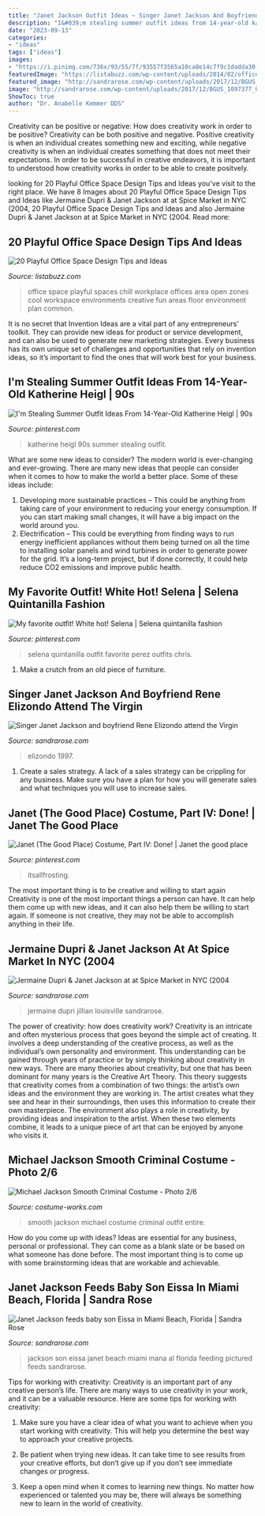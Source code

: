 ```yaml
---
title: "Janet Jackson Outfit Ideas ~ Singer Janet Jackson And Boyfriend Rene Elizondo Attend The Virgin"
description: "I&#039;m stealing summer outfit ideas from 14-year-old katherine heigl"
date: "2023-09-13"
categories:
- "ideas"
tags: ["ideas"]
images:
- "https://i.pinimg.com/736x/93/55/7f/93557f3565a10ca8e14c7f9c1dadda30--selena-quintanilla.jpg"
featuredImage: "https://listabuzz.com/wp-content/uploads/2014/02/office-space-17.jpg"
featured_image: "http://sandrarose.com/wp-content/uploads/2017/12/BGUS_1097377_002.jpg"
image: "http://sandrarose.com/wp-content/uploads/2017/12/BGUS_1097377_002.jpg"
ShowToc: true
author: "Dr. Anabelle Kemmer DDS"
---
```



Creativity can be positive or negative: How does creativity work in order to be positive?
Creativity can be both positive and negative. Positive creativity is when an individual creates something new and exciting, while negative creativity is when an individual creates something that does not meet their expectations. In order to be successful in creative endeavors, it is important to understood how creativity works in order to be able to create positvely.

	

		
looking for 20 Playful Office Space Design Tips and Ideas you've visit to the right place. We have 8 Images about 20 Playful Office Space Design Tips and Ideas like Jermaine Dupri &amp; Janet Jackson at at Spice Market in NYC (2004, 20 Playful Office Space Design Tips and Ideas and also Jermaine Dupri &amp; Janet Jackson at at Spice Market in NYC (2004. Read more:
		
    
## 20 Playful Office Space Design Tips And Ideas

<img loading=lazy src="https://listabuzz.com/wp-content/uploads/2014/02/office-space-17.jpg" onerror="this.onerror=null;this.src='https://tse2.mm.bing.net/th?id=OIP.eFKljNlF7DUXbp2QNSBSdgHaEK&amp;pid=15.1';" alt="20 Playful Office Space Design Tips and Ideas">

_Source: listabuzz.com_

>office space playful spaces chill workplace offices area open zones cool workspace environments creative fun areas floor environment plan common. 

	

It is no secret that Invention Ideas are a vital part of any entrepreneurs’ toolkit. They can provide new ideas for product or service development, and can also be used to generate new marketing strategies. Every business has its own unique set of challenges and opportunities that rely on invention ideas, so it’s important to find the ones that will work best for your business.

    
## I&#039;m Stealing Summer Outfit Ideas From 14-Year-Old Katherine Heigl | 90s

<img loading=lazy src="https://i.pinimg.com/736x/af/45/13/af45137fe52f647f1a0d21426a767f57.jpg" onerror="this.onerror=null;this.src='https://tse4.mm.bing.net/th?id=OIP.YasOtzzuCYfWk-leta24FQHaFj&amp;pid=15.1';" alt="I&#039;m Stealing Summer Outfit Ideas From 14-Year-Old Katherine Heigl | 90s">

_Source: pinterest.com_

>katherine heigl 90s summer stealing outfit. 

	

What are some new ideas to consider?
The modern world is ever-changing and ever-growing. There are many new ideas that people can consider when it comes to how to make the world a better place. Some of these ideas include: 
1. Developing more sustainable practices – This could be anything from taking care of your environment to reducing your energy consumption. If you can start making small changes, it will have a big impact on the world around you. 
2. Electrification – This could be everything from finding ways to run energy inefficient appliances without them being turned on all the time to installing solar panels and wind turbines in order to generate power for the grid. It’s a long-term project, but if done correctly, it could help reduce CO2 emissions and improve public health. 

    
## My Favorite Outfit! White Hot! Selena | Selena Quintanilla Fashion

<img loading=lazy src="https://i.pinimg.com/736x/93/55/7f/93557f3565a10ca8e14c7f9c1dadda30--selena-quintanilla.jpg" onerror="this.onerror=null;this.src='https://tse4.mm.bing.net/th?id=OIP.NS-LjSWTK6ZXNe6kUdzppwAAAA&amp;pid=15.1';" alt="My favorite outfit! White hot! Selena | Selena quintanilla fashion">

_Source: pinterest.com_

>selena quintanilla outfit favorite perez outfits chris. 

	

1. Make a crutch from an old piece of furniture.

    
## Singer Janet Jackson And Boyfriend Rene Elizondo Attend The Virgin

<img loading=lazy src="https://sandrarose.com/wp-content/uploads/2021/04/Janet-Jackson-and-boyfriend-Rene-Elizondo-GettyImages-155192621-768x1001.jpg" onerror="this.onerror=null;this.src='https://tse4.mm.bing.net/th?id=OIP.2UqI46z6OTCAEIuiMMTEngHaJp&amp;pid=15.1';" alt="Singer Janet Jackson and boyfriend Rene Elizondo attend the Virgin">

_Source: sandrarose.com_

>elizondo 1997. 

	

1. Create a sales strategy. A lack of a sales strategy can be crippling for any business. Make sure you have a plan for how you will generate sales and what techniques you will use to increase sales.

    
## Janet (The Good Place) Costume, Part IV: Done! | Janet The Good Place

<img loading=lazy src="https://i.pinimg.com/originals/1e/26/65/1e26657ee5eb7b263b6191e5819d0f66.jpg" onerror="this.onerror=null;this.src='https://tse1.mm.bing.net/th?id=OIP.7W482bNZuRvhc1bOvgNOqwAAAA&amp;pid=15.1';" alt="Janet (The Good Place) Costume, Part IV: Done! | Janet the good place">

_Source: pinterest.com_

>itsallfrosting. 

	

The most important thing is to be creative and willing to start again
Creativity is one of the most important things a person can have. It can help them come up with new ideas, and it can also help them be willing to start again. If someone is not creative, they may not be able to accomplish anything in their life.

    
## Jermaine Dupri &amp; Janet Jackson At At Spice Market In NYC (2004

<img loading=lazy src="https://sandrarose.com/wp-content/uploads/2017/12/Jermaine-Dupri-Janet-Jackson-3-GettyImages.jpg" onerror="this.onerror=null;this.src='https://tse2.mm.bing.net/th?id=OIP.qoA_jiDdrMT08wsTTtzW-QHaKt&amp;pid=15.1';" alt="Jermaine Dupri &amp; Janet Jackson at at Spice Market in NYC (2004">

_Source: sandrarose.com_

>jermaine dupri jillian louisville sandrarose. 

	

The power of creativity: how does creativity work?
Creativity is an intricate and often mysterious process that goes beyond the simple act of creating. It involves a deep understanding of the creative process, as well as the individual’s own personality and environment. This understanding can be gained through years of practice or by simply thinking about creativity in new ways.
There are many theories about creativity, but one that has been dominant for many years is the Creative Art Theory. This theory suggests that creativity comes from a combination of two things: the artist’s own ideas and the environment they are working in. The artist creates what they see and hear in their surroundings, then uses this information to create their own masterpiece. The environment also plays a role in creativity, by providing ideas and inspiration to the artist. When these two elements combine, it leads to a unique piece of art that can be enjoyed by anyone who visits it.

    
## Michael Jackson Smooth Criminal Costume - Photo 2/6

<img loading=lazy src="https://photos.costume-works.com/full/michael_jackson_smooth_criminal5.jpg" onerror="this.onerror=null;this.src='https://tse2.mm.bing.net/th?id=OIP.daFU3oSbWzi4iHdFDbXdyAHaJ3&amp;pid=15.1';" alt="Michael Jackson Smooth Criminal Costume - Photo 2/6">

_Source: costume-works.com_

>smooth jackson michael costume criminal outfit entire. 

	

How do you come up with ideas?
Ideas are essential for any business, personal or professional. They can come as a blank slate or be based on what someone has done before. The most important thing is to come up with some brainstorming ideas that are workable and achievable.

    
## Janet Jackson Feeds Baby Son Eissa In Miami Beach, Florida | Sandra Rose

<img loading=lazy src="http://sandrarose.com/wp-content/uploads/2017/12/BGUS_1097377_002.jpg" onerror="this.onerror=null;this.src='https://tse1.mm.bing.net/th?id=OIP.qlgyJhNDvXb6dsYOLjQu-AHaLH&amp;pid=15.1';" alt="Janet Jackson feeds baby son Eissa in Miami Beach, Florida | Sandra Rose">

_Source: sandrarose.com_

>jackson son eissa janet beach miami mana al florida feeding pictured feeds sandrarose. 

	

Tips for working with creativity:
Creativity is an important part of any creative person’s life. There are many ways to use creativity in your work, and it can be a valuable resource. Here are some tips for working with creativity:
1. Make sure you have a clear idea of what you want to achieve when you start working with creativity. This will help you determine the best way to approach your creative projects.

2. Be patient when trying new ideas. It can take time to see results from your creative efforts, but don’t give up if you don’t see immediate changes or progress.

3. Keep a open mind when it comes to learning new things. No matter how experienced or talented you may be, there will always be something new to learn in the world of creativity.


